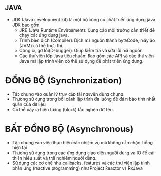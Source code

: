 ## JAVA
- JDK (Java development kit) là một bộ công cụ phát triển ứng dụng java. JDK bao gồm
    + JRE (Java Runtime Environment): Cung cấp môi trường cần thiết để chạy các ứng dụng java.
    + Trình biên dịch (Compiler): Dịch mã nguồn thành byteCode, máy ảo (JVM) có thể thực thi.
    + Công cụ gỡ lỗi(Debugger): Giúp kiểm tra và sửa lỗi mã nguồn.
    + Các thư viện lớp Java tiêu chuẩn: Bao gồm các API và các thư viện Java mà lập trình viên có thể sử dụng để phát triển ứng dung.
# ĐỒNG BỘ (Synchronization)
 - Tập chung vào quản lý truy cập tài nguyên dùng chung.
 - Thường sử dụng trong bối cảnh lập trình đa luông để đảm bảo tính nhất quán của dữ liệu
 - Có thể xảy ra hiện tượng (block) tắc nghẽn dữ liệu.
# BẤT ĐỒNG BỘ (Asynchronous)
 - Tập chung vào việc thực hiện các nhiệm vụ mà không cần chặn luồng hiện tại
 - Thường sử dụng trong các ứng dụng giao diện người dùng và IO để cải thiện hiệu suất và trải nghiệm người dùng.
 - Sử dụng các cơ chế như callbacks, features và các thư viện lập trình phản ứng (reactive programming) như Project Reactor và RxJava.